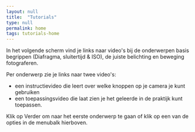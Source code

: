 ```yaml
---
layout: null
title:  "Tutorials"
type: null
permalink: home
tags: tutorials-home
---
```


In het volgende scherm vind je links naar video's bij de 
onderwerpen basis begrippen (Diafragma, sluitertijd & ISO), de 
juiste belichting en beweging fotograferen.

Per onderwerp zie je links naar twee video's:

* een instructievideo die leert over welke knoppen op je 
camera je kunt gebruiken
* een toepassingsvideo die laat zien je het geleerde in de 
praktijk kunt toepassen. 


Klik op <span class="accent">Verder</span> om naar het eerste onderwerp te gaan of klik op 
een van de opties in de menubalk hierboven.
